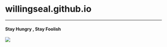 # willingseal.github.io
***


#### Stay Hungry , Stay Foolish

![](https://github.com/willingseal/willingseal.github.io/blob/master/Image/2015:12:04/test.jpg)

